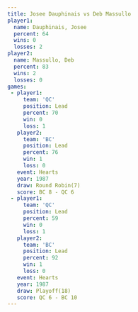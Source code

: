 ```yaml
---
title: Josee Dauphinais vs Deb Massullo
player1:                 
  name: Dauphinais, Josee
  percent: 64            
  wins: 0                
  losses: 2              
player2:                 
  name: Massullo, Deb    
  percent: 83            
  wins: 2                
  losses: 0              
games:
 - player1:        
     team: 'QC'    
     position: Lead
     percent: 70   
     win: 0        
     loss: 1       
   player2:        
     team: 'BC'    
     position: Lead
     percent: 76   
     win: 1        
     loss: 0       
   event: Hearts       
   year: 1987          
   draw: Round Robin(7)
   score: BC 8 - QC 6  
 - player1:        
     team: 'QC'    
     position: Lead
     percent: 59   
     win: 0        
     loss: 1       
   player2:        
     team: 'BC'    
     position: Lead
     percent: 92   
     win: 1        
     loss: 0       
   event: Hearts      
   year: 1987         
   draw: Playoff(18)  
   score: QC 6 - BC 10
---
```

